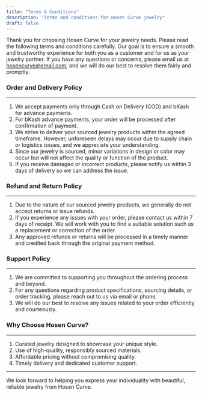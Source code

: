 ```yaml
---
title: "Terms & Conditions"
description: "Terms and conditions for Hosen Curve jewelry"
draft: false
---
```


Thank you for choosing Hosen Curve for your jewelry needs. Please read the following terms and conditions carefully. Our goal is to ensure a smooth and trustworthy experience for both you as a customer and for us as your jewelry partner. If you have any questions or concerns, please email us at hosencurve@email.com, and we will do our best to resolve them fairly and promptly.

### Order and Delivery Policy
---

1. We accept payments only through Cash on Delivery (COD) and bKash for advance payments.
2. For bKash advance payments, your order will be processed after confirmation of payment.
3. We strive to deliver your sourced jewelry products within the agreed timeframe. However, unforeseen delays may occur due to supply chain or logistics issues, and we appreciate your understanding.
4. Since our jewelry is sourced, minor variations in design or color may occur but will not affect the quality or function of the product.
5. If you receive damaged or incorrect products, please notify us within 3 days of delivery so we can address the issue.

### Refund and Return Policy
---

1. Due to the nature of our sourced jewelry products, we generally do not accept returns or issue refunds.
2. If you experience any issues with your order, please contact us within 7 days of receipt. We will work with you to find a suitable solution such as a replacement or correction of the order.
3. Any approved refunds or returns will be processed in a timely manner and credited back through the original payment method.

### Support Policy
---

1. We are committed to supporting you throughout the ordering process and beyond.
2. For any questions regarding product specifications, sourcing details, or order tracking, please reach out to us via email or phone.
3. We will do our best to resolve any issues related to your order efficiently and courteously.

### Why Choose Hosen Curve?
---

1. Curated jewelry designed to showcase your unique style.
2. Use of high-quality, responsibly sourced materials.
3. Affordable pricing without compromising quality.
4. Timely delivery and dedicated customer support.

---
We look forward to helping you express your individuality with beautiful, reliable jewelry from Hosen Curve.
